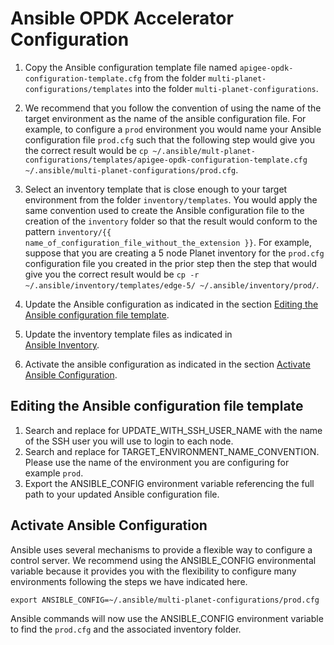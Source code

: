 # Ansible OPDK Accelerator Configuration

1. Copy the Ansible configuration template file named `apigee-opdk-configuration-template.cfg` from 
the folder `multi-planet-configurations/templates` into the folder `multi-planet-configurations`. 
1. We recommend that you follow the convention of using the name of the target environment as the name of the ansible 
configuration file. For example, to configure a `prod` environment you would name your Ansible configuration file 
`prod.cfg` such that the following step would give you the correct result would be 
`cp ~/.ansible/mult-planet-configurations/templates/apigee-opdk-configuration-template.cfg ~/.ansible/multi-planet-configurations/prod.cfg`.
    
1. Select an inventory template that is close enough to your target environment from the folder `inventory/templates`. 
You would apply the same convention used to create the Ansible configuration file to the creation of the `inventory` 
folder so that the result would conform to the pattern `inventory/{{ name_of_configuration_file_without_the_extension }}`. 
For example, suppose that you are creating a 5 node Planet inventory for the `prod.cfg` configuration file you created 
in the prior step then the step that would give you the correct result would be
`cp -r ~/.ansible/inventory/templates/edge-5/ ~/.ansible/inventory/prod/`.

1. Update the Ansible configuration as indicated in the section [Editing the Ansible configuration file template](#editing-the-ansible-configuration-file-template).     
     
1. Update the inventory template files as indicated in  
[Ansible Inventory](README-inventory.md).

1. Activate the ansible configuration as indicated in the section [Activate Ansible Configuration](#activate-ansible-configuration).

## Editing the Ansible configuration file template

1. Search and replace for UPDATE_WITH_SSH_USER_NAME with the name of the SSH user you will use to 
login to each node. 
1. Search and replace for TARGET_ENVIRONMENT_NAME_CONVENTION. Please use the name of the environment 
you are configuring for example `prod`.
1. Export the ANSIBLE_CONFIG environment variable referencing the full path to your updated
Ansible configuration file. 

## Activate Ansible Configuration

Ansible uses several mechanisms to provide a flexible way to configure a control server. We recommend
using the ANSIBLE_CONFIG environmental variable because it provides you with the flexibility to 
configure many environments following the steps we have indicated here. 

    export ANSIBLE_CONFIG=~/.ansible/multi-planet-configurations/prod.cfg
    
Ansible commands will now use the ANSIBLE_CONFIG environment variable to find the `prod.cfg` and
the associated inventory folder. 
